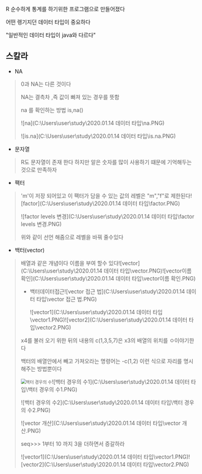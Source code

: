 R 순수하게 통계를 하기위한 프로그램으로 만들어졌다

어떤 렝기지던 데이터 타입이 중요하다

"일반적인 데이터 타입이 java와 다르다"

## 스칼라

- NA

> 0과 NA는 다른 것이다 
>
> NA는 결측차 ,즉 값이 빠져 있는 경우를 뜻함
>
> na 를 확인하는 방법  is,na()
>
> ![na](C:\Users\user\study\2020.01.14 데이터 타입\na.PNG)
>
> ![is.na](C:\Users\user\study\2020.01.14 데이터 타입\is.na.PNG)

- 문자열 

> R도 문자열이 존재 한다 하지만 알은 숫자를 많이 사용하기 떄문에 기억해두는 것으로 만족하자

- 팩터

> 'm'이 저장 되어있고 이 팩터가 담을 수 있는 값의 레벨은 "m","f"로 제한된다![factor](C:\Users\user\study\2020.01.14 데이터 타입\factor.PNG)
>
> ![factor levels 변경](C:\Users\user\study\2020.01.14 데이터 타입\factor levels 변경.PNG)
>
> 위와 같이 선언 해줌으로 레벨을 바꿔 줄수있다

- 백터(vector)

> 배열과 같은 개념이다 이름을 부여 할수 있다![vector](C:\Users\user\study\2020.01.14 데이터 타입\vector.PNG)![vector이름 확인](C:\Users\user\study\2020.01.14 데이터 타입\vector이름 확인.PNG)
>
> - 백터데이터접근![vector 접근 법](C:\Users\user\study\2020.01.14 데이터 타입\vector 접근 법.PNG)
>
>   ![vector1](C:\Users\user\study\2020.01.14 데이터 타입\vector1.PNG)![vector2](C:\Users\user\study\2020.01.14 데이터 타입\vector2.PNG)
>
> x4를 불러 오기 위한 뒤의 내용의  c(1,3,5,7)은 x3의 배열의 위치를 ㅇ이야기한다
>
> 백터의 배열안에서 빼고 가져오라는 명령어는 -c(1,2) 이런 식으로 자리를 명시 해주는 방법뿐이다 
>
> <img src="C:\Users\user\study\2020.01.14 데이터 타입\백터 경우의 수.PNG" alt="백터 경우의 수" style="zoom:80%;" />![백터 경우의 수1](C:\Users\user\study\2020.01.14 데이터 타입\백터 경우의 수1.PNG)
>
> ![백터 경우의 수2](C:\Users\user\study\2020.01.14 데이터 타입\백터 경우의 수2.PNG)
>
> ![vector 개산](C:\Users\user\study\2020.01.14 데이터 타입\vector 개산.PNG)
>
> seq>>> 1부터 10 까지 3을 더하면서 증갈하라
>
> ![vector1](C:\Users\user\study\2020.01.14 데이터 타입\vector1.PNG)![vector2](C:\Users\user\study\2020.01.14 데이터 타입\vector2.PNG)
>
> 














